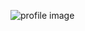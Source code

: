 ![profile image](https://avatars.githubusercontent.com/u/83857556?s=400&u=81eee351c5530278b99c51f3e6cc49342abf6573&v=4)
